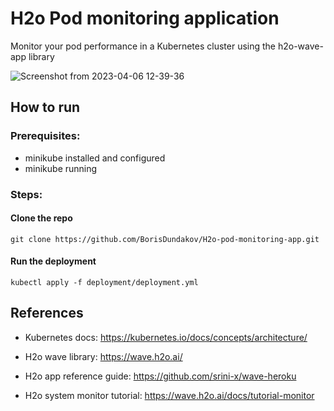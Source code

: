 # H2o Pod monitoring application

Monitor your pod performance in a Kubernetes cluster using the h2o-wave-app library

![Screenshot from 2023-04-06 12-39-36](https://user-images.githubusercontent.com/71731579/230340281-0d8c63a0-310e-410d-a866-6f0a3824ea69.png)


## How to run

### Prerequisites:


- minikube installed and configured
- minikube running


### Steps:


#### Clone the repo

```
git clone https://github.com/BorisDundakov/H2o-pod-monitoring-app.git
```

#### Run the deployment

```
kubectl apply -f deployment/deployment.yml
```


## References
- Kubernetes docs: https://kubernetes.io/docs/concepts/architecture/

- H2o wave library: https://wave.h2o.ai/

- H2o app reference guide: https://github.com/srini-x/wave-heroku

- H2o system monitor tutorial: https://wave.h2o.ai/docs/tutorial-monitor
